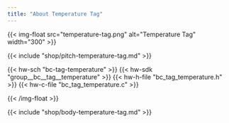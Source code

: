 ```yaml
---
title: "About Temperature Tag"
---
```


{{< img-float src="temperature-tag.png" alt="Temperature Tag" width="300" >}}

{{< include "shop/pitch-temperature-tag.md" >}}

{{< hw-sch "bc-tag-temperature" >}}
{{< hw-sdk "group__bc__tag__temperature" >}}
{{< hw-h-file "bc_tag_temperature.h" >}}
{{< hw-c-file "bc_tag_temperature.c" >}}

{{< /img-float >}}

{{< include "shop/body-temperature-tag.md" >}}
